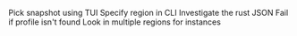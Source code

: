 Pick snapshot using TUI
Specify region in CLI
Investigate the rust JSON
Fail if profile isn't found
Look in multiple regions for instances